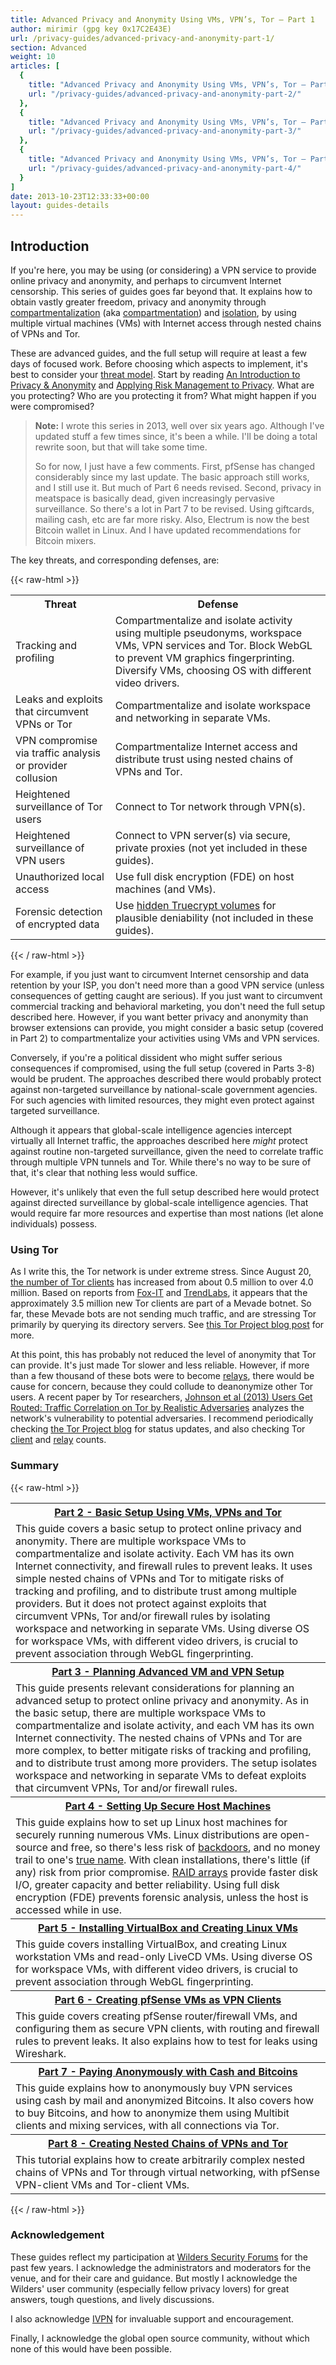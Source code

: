 ```yaml
---
title: Advanced Privacy and Anonymity Using VMs, VPN’s, Tor – Part 1
author: mirimir (gpg key 0x17C2E43E)
url: /privacy-guides/advanced-privacy-and-anonymity-part-1/
section: Advanced
weight: 10
articles: [
  {
    title: "Advanced Privacy and Anonymity Using VMs, VPN’s, Tor – Part 2",
    url: "/privacy-guides/advanced-privacy-and-anonymity-part-2/"
  },
  {
    title: "Advanced Privacy and Anonymity Using VMs, VPN’s, Tor – Part 3",
    url: "/privacy-guides/advanced-privacy-and-anonymity-part-3/"
  },
  {
    title: "Advanced Privacy and Anonymity Using VMs, VPN’s, Tor – Part 4",
    url: "/privacy-guides/advanced-privacy-and-anonymity-part-4/"
  }
]
date: 2013-10-23T12:33:33+00:00
layout: guides-details
---
```

## Introduction

If you're here, you may be using (or considering) a VPN service to provide online privacy and anonymity, and perhaps to circumvent Internet censorship. This series of guides goes far beyond that. It explains how to obtain vastly greater freedom, privacy and anonymity through [compartmentalization][1] (aka [compartmentation][2]) and [isolation][3], by using multiple virtual machines (VMs) with Internet access through nested chains of VPNs and Tor.

These are advanced guides, and the full setup will require at least a few days of focused work. Before choosing which aspects to implement, it's best to consider your [threat model][4]. Start by reading [An Introduction to Privacy & Anonymity](/privacy-guides/an-introduction-to-privacy-anonymity/) and [Applying Risk Management to Privacy][5]. What are you protecting? Who are you protecting it from? What might happen if you were compromised?

> **Note:** I wrote this series in 2013, well over six years ago. Although I've updated stuff a few times since, it's been a while. I'll be doing a total rewrite soon, but that will take some time.
> 
> So for now, I just have a few comments. First, pfSense has changed considerably since my last update. The basic approach still works, and I still use it. But much of Part 6 needs revised. Second, privacy in meatspace is basically dead, given increasingly pervasive surveillance. So there's a lot in Part 7 to be revised. Using giftcards, mailing cash, etc are far more risky. Also, Electrum is now the best Bitcoin wallet in Linux. And I have updated recommendations for Bitcoin mixers.

The key threats, and corresponding defenses, are:

{{< raw-html >}}
<table class="table--data">
  <tr>
    <th>
      Threat
    </th>
    <th>
      Defense
    </th>
  </tr>
  <tr>
    <td>
      Tracking and profiling
    </td>
    <td>
      Compartmentalize and isolate activity using multiple pseudonyms, workspace VMs, VPN services and Tor. Block WebGL to prevent VM graphics fingerprinting. Diversify VMs, choosing OS with different video drivers.
    </td>
  </tr>
  <tr>
    <td>
      Leaks and exploits that circumvent VPNs or Tor
    </td>
    <td>
      Compartmentalize and isolate workspace and networking in separate VMs.
    </td>
  </tr>
  <tr>
    <td>
      VPN compromise via traffic analysis or provider collusion
    </td>
    <td>
      Compartmentalize Internet access and distribute trust using nested chains of VPNs and Tor.
    </td>
  </tr>
  <tr>
    <td>
      Heightened surveillance of Tor users
    </td>
    <td>
      Connect to Tor network through VPN(s).
    </td>
  </tr>
  <tr>
    <td>
      Heightened surveillance of VPN users
    </td>
    <td>
      Connect to VPN server(s) via secure, private proxies (not yet included in these guides).
    </td>
  </tr>
  <tr>
    <td>
      Unauthorized local access
    </td>
    <td>
      Use full disk encryption (FDE) on host machines (and VMs).
    </td>
  </tr>
  <tr>
    <td>
      Forensic detection of encrypted data
    </td>
    <td>
      Use <a title="Creating a VM within a hidden truecrypt partition" href="/privacy-guides/creating-a-vm-within-a-hidden-truecrypt-partition/" target="_blank" rel="noopener noreferrer">hidden Truecrypt volumes</a> for plausible deniability (not included in these guides).
    </td>
  </tr>
</table>
{{< / raw-html >}}

For example, if you just want to circumvent Internet censorship and data retention by your ISP, you don't need more than a good VPN service (unless consequences of getting caught are serious). If you just want to circumvent commercial tracking and behavioral marketing, you don't need the full setup described here. However, if you want better privacy and anonymity than browser extensions can provide, you might consider a basic setup (covered in Part 2) to compartmentalize your activities using VMs and VPN services.

Conversely, if you're a political dissident who might suffer serious consequences if compromised, using the full setup (covered in Parts 3-8) would be prudent. The approaches described there would probably protect against non-targeted surveillance by national-scale government agencies. For such agencies with limited resources, they might even protect against targeted surveillance.

Although it appears that global-scale intelligence agencies intercept virtually all Internet traffic, the approaches described here _might_ protect against routine non-targeted surveillance, given the need to correlate traffic through multiple VPN tunnels and Tor. While there's no way to be sure of that, it's clear that nothing less would suffice.

However, it's unlikely that even the full setup described here would protect against directed surveillance by global-scale intelligence agencies. That would require far more resources and expertise than most nations (let alone individuals) possess.

### Using Tor

As I write this, the Tor network is under extreme stress. Since August 20, [the number of Tor clients][6] has increased from about 0.5 million to over 4.0 million. Based on reports from [Fox-IT][7] and [TrendLabs][8], it appears that the approximately 3.5 million new Tor clients are part of a Mevade botnet. So far, these Mevade bots are not sending much traffic, and are stressing Tor primarily by querying its directory servers. See [this Tor Project blog post][9] for more.

At this point, this has probably not reduced the level of anonymity that Tor can provide. It's just made Tor slower and less reliable. However, if more than a few thousand of these bots were to become [relays][10], there would be cause for concern, because they could collude to deanonymize other Tor users. A recent paper by Tor researchers, [Johnson et al (2013) Users Get Routed: Traffic Correlation on Tor by Realistic Adversaries][11] analyzes the network's vulnerability to potential adversaries. I recommend periodically checking [the Tor Project blog][12] for status updates, and also checking Tor [client][6] and [relay][13] counts.

### Summary

{{< raw-html >}}
<table class="table--data">
  <tr>
    <th>
      <a title="Part 2 - Basic Setup Using VMs, VPNs and Tor" href="/privacy-guides/advanced-privacy-and-anonymity-part-2/" target="_blank" rel="noopener noreferrer">Part 2 - Basic Setup Using VMs, VPNs and Tor</a>
    </th>
  </tr>
  <tr>
    <td>
      This guide covers a basic setup to protect online privacy and anonymity. There are multiple workspace VMs to compartmentalize and isolate activity. Each VM has its own Internet connectivity, and firewall rules to prevent leaks. It uses simple nested chains of VPNs and Tor to mitigate risks of tracking and profiling, and to distribute trust among multiple providers. But it does not protect against exploits that circumvent VPNs, Tor and/or firewall rules by isolating workspace and networking in separate VMs. Using diverse OS for workspace VMs, with different video drivers, is crucial to prevent association through WebGL fingerprinting.
    </td>
  </tr>
  <tr>
    <th>
      <a title="Part 3 - Planning Advanced VM and VPN Setup" href="/privacy-guides/advanced-privacy-and-anonymity-part-3/" target="_blank" rel="noopener noreferrer">Part 3 - Planning Advanced VM and VPN Setup</a>
    </th>
  </tr>
  <tr>
    <td>
      This guide presents relevant considerations for planning an advanced setup to protect online privacy and anonymity. As in the basic setup, there are multiple workspace VMs to compartmentalize and isolate activity, and each VM has its own Internet connectivity. The nested chains of VPNs and Tor are more complex, to better mitigate risks of tracking and profiling, and to distribute trust among more providers. The setup isolates workspace and networking in separate VMs to defeat exploits that circumvent VPNs, Tor and/or firewall rules.
    </td>
  </tr>
  <tr>
    <th>
      <a title="Part 4 - Setting Up Secure Host Machines" href="/privacy-guides/advanced-privacy-and-anonymity-part-4/" target="_blank" rel="noopener noreferrer">Part 4 - Setting Up Secure Host Machines</a>
    </th>
  </tr>
  <tr>
    <td>
      This guide explains how to set up Linux host machines for securely running numerous VMs. Linux distributions are open-source and free, so there's less risk of <a href="https://en.wikipedia.org/wiki/Backdoor_%28computing%29">backdoors</a>, and no money trail to one's <a href="https://en.wikipedia.org/wiki/True_Names">true name</a>. With clean installations, there's little (if any) risk from prior compromise. <a href="https://en.wikipedia.org/wiki/RAID">RAID arrays</a> provide faster disk I/O, greater capacity and better reliability. Using full disk encryption (FDE) prevents forensic analysis, unless the host is accessed while in use.
    </td>
  </tr>
  <tr>
    <th>
      <a title="Part 5 - Installing VirtualBox and Creating Linux VMs" href="/privacy-guides/advanced-privacy-and-anonymity-part-5/" target="_blank" rel="noopener noreferrer">Part 5 - Installing VirtualBox and Creating Linux VMs</a>
    </th>
  </tr>
  <tr>
    <td>
      This guide covers installing VirtualBox, and creating Linux workstation VMs and read-only LiveCD VMs. Using diverse OS for workspace VMs, with different video drivers, is crucial to prevent association through WebGL fingerprinting.
    </td>
  </tr>
  <tr>
    <th>
      <a title="Part 6 - Creating pfSense VMs as VPN Clients" href="/privacy-guides/advanced-privacy-and-anonymity-part-6/" target="_blank" rel="noopener noreferrer">Part 6 - Creating pfSense VMs as VPN Clients</a>
    </th>
  </tr>
  <tr>
    <td>
      This guide covers creating pfSense router/firewall VMs, and configuring them as secure VPN clients, with routing and firewall rules to prevent leaks. It also explains how to test for leaks using Wireshark.
    </td>
  </tr>
  <tr>
    <th>
      <a title="Part 7 - Paying Anonymously with Cash and Bitcoins" href="/privacy-guides/advanced-privacy-and-anonymity-part-7/" target="_blank" rel="noopener noreferrer">Part 7 - Paying Anonymously with Cash and Bitcoins</a>
    </th>
  </tr>
  <tr>
    <td>
      This guide explains how to anonymously buy VPN services using cash by mail and anonymized Bitcoins. It also covers how to buy Bitcoins, and how to anonymize them using Multibit clients and mixing services, with all connections via Tor.
    </td>
  </tr>
  <tr>
    <th>
      <a title="Part 8 - Creating Nested Chains of VPNs and Tor" href="/privacy-guides/advanced-privacy-and-anonymity-part-8/" target="_blank" rel="noopener noreferrer">Part 8 - Creating Nested Chains of VPNs and Tor</a>
    </th>
  </tr>
  <tr>
    <td>
      This tutorial explains how to create arbitrarily complex nested chains of VPNs and Tor through virtual networking, with pfSense VPN-client VMs and Tor-client VMs.
    </td>
  </tr>
</table>
{{< / raw-html >}}

### Acknowledgement

These guides reflect my participation at [Wilders Security Forums][14] for the past few years. I acknowledge the administrators and moderators for the venue, and for their care and guidance. But mostly I acknowledge the Wilders' user community (especially fellow privacy lovers) for great answers, tough questions, and lively discussions.

I also acknowledge [IVPN][15] for invaluable support and encouragement.

Finally, I acknowledge the global open source community, without which none of this would have been possible.

 [1]: https://en.wikipedia.org/wiki/Compartmentalization_%28information_security%29
 [2]: http://www.cl.cam.ac.uk/~rja14/Papers/SE-08.pdf
 [3]: http://theinvisiblethings.blogspot.ru/2008/09/three-approaches-to-computer-security.html
 [4]: https://en.wikipedia.org/wiki/Threat_model
 [5]: /privacy-guides/applying-risk-management-to-privacy/
 [6]: https://metrics.torproject.org/users.html?graph=direct-users&start=2013-01-01&end=2013-12-31&country=all&events=off#direct-users
 [7]: http://blog.fox-it.com/2013/09/05/large-botnet-cause-of-recent-tor-network-overload/
 [8]: http://blog.trendmicro.com/trendlabs-security-intelligence/the-mysterious-mevade-malware/
 [9]: https://blog.torproject.org/blog/how-to-handle-millions-new-tor-clients
 [10]: https://metrics.torproject.org/network.html?graph=networksize&start=2013-01-01&end=2013-12-31#networksize
 [11]: http://www.ohmygodel.com/publications/usersrouted-ccs13.pdf
 [12]: https://blog.torproject.org/blog/
 [13]: https://metrics.torproject.org/network.html?graph=networksize&start=2013-01-01&end=2013-12-31#networksize
 [14]: https://www.wilderssecurity.com/
 [15]: /
